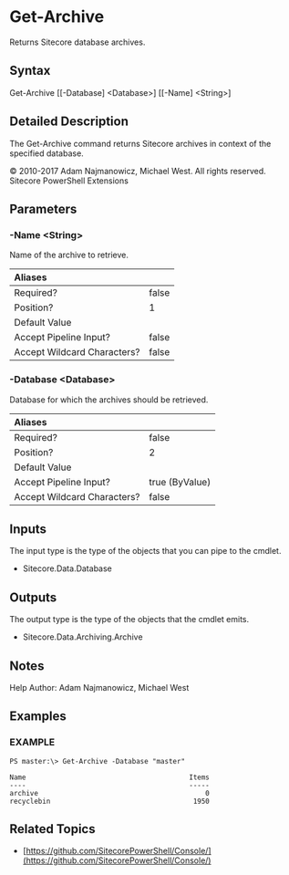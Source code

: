 # Get-Archive

Returns Sitecore database archives.

## Syntax

Get-Archive \[\[-Database\] &lt;Database&gt;\] \[\[-Name\] &lt;String&gt;\]

## Detailed Description

The Get-Archive command returns Sitecore archives in context of the specified database.

© 2010-2017 Adam Najmanowicz, Michael West. All rights reserved. Sitecore PowerShell Extensions

## Parameters

### -Name  &lt;String&gt;

Name of the archive to retrieve.

| Aliases |  |
| :--- | :--- |
| Required? | false |
| Position? | 1 |
| Default Value |  |
| Accept Pipeline Input? | false |
| Accept Wildcard Characters? | false |

### -Database  &lt;Database&gt;

Database for which the archives should be retrieved.

| Aliases |  |
| :--- | :--- |
| Required? | false |
| Position? | 2 |
| Default Value |  |
| Accept Pipeline Input? | true \(ByValue\) |
| Accept Wildcard Characters? | false |

## Inputs

The input type is the type of the objects that you can pipe to the cmdlet.

* Sitecore.Data.Database 

## Outputs

The output type is the type of the objects that the cmdlet emits.

* Sitecore.Data.Archiving.Archive 

## Notes

Help Author: Adam Najmanowicz, Michael West

## Examples

### EXAMPLE

```text
PS master:\> Get-Archive -Database "master"

Name                                        Items
----                                        -----
archive                                         0
recyclebin                                   1950
```

## Related Topics

* [https://github.com/SitecorePowerShell/Console/](https://github.com/SitecorePowerShell/Console/) 

